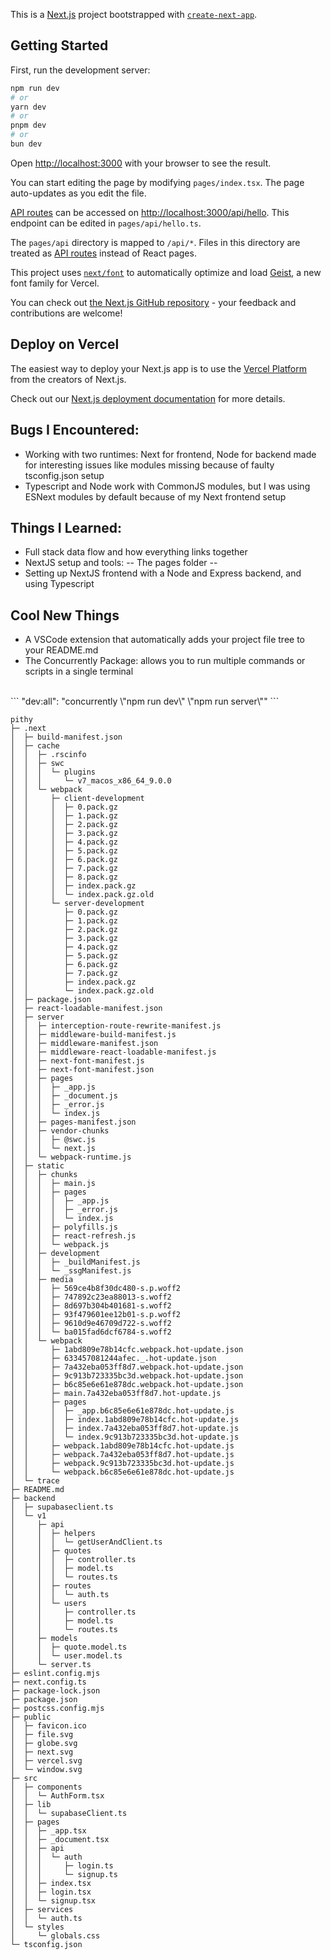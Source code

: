 This is a [Next.js](https://nextjs.org) project bootstrapped with [`create-next-app`](https://nextjs.org/docs/pages/api-reference/create-next-app).

## Getting Started

First, run the development server:

```bash
npm run dev
# or
yarn dev
# or
pnpm dev
# or
bun dev
```

Open [http://localhost:3000](http://localhost:3000) with your browser to see the result.

You can start editing the page by modifying `pages/index.tsx`. The page auto-updates as you edit the file.

[API routes](https://nextjs.org/docs/pages/building-your-application/routing/api-routes) can be accessed on [http://localhost:3000/api/hello](http://localhost:3000/api/hello). This endpoint can be edited in `pages/api/hello.ts`.

The `pages/api` directory is mapped to `/api/*`. Files in this directory are treated as [API routes](https://nextjs.org/docs/pages/building-your-application/routing/api-routes) instead of React pages.

This project uses [`next/font`](https://nextjs.org/docs/pages/building-your-application/optimizing/fonts) to automatically optimize and load [Geist](https://vercel.com/font), a new font family for Vercel.

You can check out [the Next.js GitHub repository](https://github.com/vercel/next.js) - your feedback and contributions are welcome!

## Deploy on Vercel

The easiest way to deploy your Next.js app is to use the [Vercel Platform](https://vercel.com/new?utm_medium=default-template&filter=next.js&utm_source=create-next-app&utm_campaign=create-next-app-readme) from the creators of Next.js.

Check out our [Next.js deployment documentation](https://nextjs.org/docs/pages/building-your-application/deploying) for more details.

## Bugs I Encountered: 
- Working with two runtimes: Next for frontend, Node for backend made for interesting issues like modules missing because of faulty tsconfig.json setup
-  Typescript and Node work with CommonJS modules, but I was using ESNext modules by default because of my Next frontend setup

## Things I Learned:
- Full stack data flow and how everything links together
-  NextJS setup and tools:
-- The pages folder 
-- 
- Setting up NextJS frontend with a Node and Express backend, and using Typescript

## Cool New Things
- A VSCode extension that automatically adds your project file tree to your README.md
- The Concurrently Package: allows you to run multiple commands or scripts in a single terminal
<br>
```   "dev:all": "concurrently \"npm run dev\" \"npm run server\"" ``` 

<!-- ```
pithy
├─ .next
│  ├─ build-manifest.json
│  ├─ cache
│  │  ├─ .rscinfo
│  │  ├─ swc
│  │  │  └─ plugins
│  │  │     └─ v7_macos_x86_64_9.0.0
│  │  └─ webpack
│  │     ├─ client-development
│  │     │  ├─ 0.pack.gz
│  │     │  ├─ 1.pack.gz
│  │     │  ├─ 2.pack.gz
│  │     │  ├─ 3.pack.gz
│  │     │  ├─ 4.pack.gz
│  │     │  ├─ 5.pack.gz
│  │     │  ├─ 6.pack.gz
│  │     │  ├─ 7.pack.gz
│  │     │  ├─ 8.pack.gz
│  │     │  ├─ index.pack.gz
│  │     │  └─ index.pack.gz.old
│  │     └─ server-development
│  │        ├─ 0.pack.gz
│  │        ├─ 1.pack.gz
│  │        ├─ 2.pack.gz
│  │        ├─ 3.pack.gz
│  │        ├─ 4.pack.gz
│  │        ├─ 5.pack.gz
│  │        ├─ 6.pack.gz
│  │        ├─ 7.pack.gz
│  │        ├─ index.pack.gz
│  │        └─ index.pack.gz.old
│  ├─ package.json
│  ├─ react-loadable-manifest.json
│  ├─ server
│  │  ├─ interception-route-rewrite-manifest.js
│  │  ├─ middleware-build-manifest.js
│  │  ├─ middleware-manifest.json
│  │  ├─ middleware-react-loadable-manifest.js
│  │  ├─ next-font-manifest.js
│  │  ├─ next-font-manifest.json
│  │  └─ pages-manifest.json
│  ├─ static
│  │  ├─ chunks
│  │  │  └─ polyfills.js
│  │  └─ development
│  │     ├─ _buildManifest.js
│  │     └─ _ssgManifest.js
│  └─ trace
├─ README.md
├─ backend
│  ├─ supabaseclient.ts
│  └─ v1
│     ├─ api
│     │  ├─ helpers
│     │  │  └─ getUserAndClient.ts
│     │  ├─ quotes
│     │  │  ├─ controller.ts
│     │  │  ├─ model.ts
│     │  │  └─ routes.ts
│     │  └─ users
│     │     ├─ controller.ts
│     │     ├─ model.ts
│     │     └─ routes.ts
│     ├─ models
│     │  ├─ quote.model.ts
│     │  └─ user.model.ts
│     └─ server.ts
├─ eslint.config.mjs
├─ next.config.ts
├─ package-lock.json
├─ package.json
├─ postcss.config.mjs
├─ public
│  ├─ favicon.ico
│  ├─ file.svg
│  ├─ globe.svg
│  ├─ next.svg
│  ├─ vercel.svg
│  └─ window.svg
├─ src
│  ├─ pages
│  │  ├─ _app.tsx
│  │  ├─ _document.tsx
│  │  └─ index.tsx
│  └─ styles
│     └─ globals.css
└─ tsconfig.json

``` -->
```
pithy
├─ .next
│  ├─ build-manifest.json
│  ├─ cache
│  │  ├─ .rscinfo
│  │  ├─ swc
│  │  │  └─ plugins
│  │  │     └─ v7_macos_x86_64_9.0.0
│  │  └─ webpack
│  │     ├─ client-development
│  │     │  ├─ 0.pack.gz
│  │     │  ├─ 1.pack.gz
│  │     │  ├─ 2.pack.gz
│  │     │  ├─ 3.pack.gz
│  │     │  ├─ 4.pack.gz
│  │     │  ├─ 5.pack.gz
│  │     │  ├─ 6.pack.gz
│  │     │  ├─ 7.pack.gz
│  │     │  ├─ 8.pack.gz
│  │     │  ├─ index.pack.gz
│  │     │  └─ index.pack.gz.old
│  │     └─ server-development
│  │        ├─ 0.pack.gz
│  │        ├─ 1.pack.gz
│  │        ├─ 2.pack.gz
│  │        ├─ 3.pack.gz
│  │        ├─ 4.pack.gz
│  │        ├─ 5.pack.gz
│  │        ├─ 6.pack.gz
│  │        ├─ 7.pack.gz
│  │        ├─ index.pack.gz
│  │        └─ index.pack.gz.old
│  ├─ package.json
│  ├─ react-loadable-manifest.json
│  ├─ server
│  │  ├─ interception-route-rewrite-manifest.js
│  │  ├─ middleware-build-manifest.js
│  │  ├─ middleware-manifest.json
│  │  ├─ middleware-react-loadable-manifest.js
│  │  ├─ next-font-manifest.js
│  │  ├─ next-font-manifest.json
│  │  ├─ pages
│  │  │  ├─ _app.js
│  │  │  ├─ _document.js
│  │  │  ├─ _error.js
│  │  │  └─ index.js
│  │  ├─ pages-manifest.json
│  │  ├─ vendor-chunks
│  │  │  ├─ @swc.js
│  │  │  └─ next.js
│  │  └─ webpack-runtime.js
│  ├─ static
│  │  ├─ chunks
│  │  │  ├─ main.js
│  │  │  ├─ pages
│  │  │  │  ├─ _app.js
│  │  │  │  ├─ _error.js
│  │  │  │  └─ index.js
│  │  │  ├─ polyfills.js
│  │  │  ├─ react-refresh.js
│  │  │  └─ webpack.js
│  │  ├─ development
│  │  │  ├─ _buildManifest.js
│  │  │  └─ _ssgManifest.js
│  │  ├─ media
│  │  │  ├─ 569ce4b8f30dc480-s.p.woff2
│  │  │  ├─ 747892c23ea88013-s.woff2
│  │  │  ├─ 8d697b304b401681-s.woff2
│  │  │  ├─ 93f479601ee12b01-s.p.woff2
│  │  │  ├─ 9610d9e46709d722-s.woff2
│  │  │  └─ ba015fad6dcf6784-s.woff2
│  │  └─ webpack
│  │     ├─ 1abd809e78b14cfc.webpack.hot-update.json
│  │     ├─ 633457081244afec._.hot-update.json
│  │     ├─ 7a432eba053ff8d7.webpack.hot-update.json
│  │     ├─ 9c913b723335bc3d.webpack.hot-update.json
│  │     ├─ b6c85e6e61e878dc.webpack.hot-update.json
│  │     ├─ main.7a432eba053ff8d7.hot-update.js
│  │     ├─ pages
│  │     │  ├─ _app.b6c85e6e61e878dc.hot-update.js
│  │     │  ├─ index.1abd809e78b14cfc.hot-update.js
│  │     │  ├─ index.7a432eba053ff8d7.hot-update.js
│  │     │  └─ index.9c913b723335bc3d.hot-update.js
│  │     ├─ webpack.1abd809e78b14cfc.hot-update.js
│  │     ├─ webpack.7a432eba053ff8d7.hot-update.js
│  │     ├─ webpack.9c913b723335bc3d.hot-update.js
│  │     └─ webpack.b6c85e6e61e878dc.hot-update.js
│  └─ trace
├─ README.md
├─ backend
│  ├─ supabaseclient.ts
│  └─ v1
│     ├─ api
│     │  ├─ helpers
│     │  │  └─ getUserAndClient.ts
│     │  ├─ quotes
│     │  │  ├─ controller.ts
│     │  │  ├─ model.ts
│     │  │  └─ routes.ts
│     │  ├─ routes
│     │  │  └─ auth.ts
│     │  └─ users
│     │     ├─ controller.ts
│     │     ├─ model.ts
│     │     └─ routes.ts
│     ├─ models
│     │  ├─ quote.model.ts
│     │  └─ user.model.ts
│     └─ server.ts
├─ eslint.config.mjs
├─ next.config.ts
├─ package-lock.json
├─ package.json
├─ postcss.config.mjs
├─ public
│  ├─ favicon.ico
│  ├─ file.svg
│  ├─ globe.svg
│  ├─ next.svg
│  ├─ vercel.svg
│  └─ window.svg
├─ src
│  ├─ components
│  │  └─ AuthForm.tsx
│  ├─ lib
│  │  └─ supabaseClient.ts
│  ├─ pages
│  │  ├─ _app.tsx
│  │  ├─ _document.tsx
│  │  ├─ api
│  │  │  └─ auth
│  │  │     ├─ login.ts
│  │  │     └─ signup.ts
│  │  ├─ index.tsx
│  │  ├─ login.tsx
│  │  └─ signup.tsx
│  ├─ services
│  │  └─ auth.ts
│  └─ styles
│     └─ globals.css
└─ tsconfig.json

```